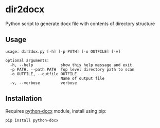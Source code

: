 # dir2docx
Python script to generate docx file with contents of directory structure

## Usage

    usage: dir2dox.py [-h] [-p PATH] [-o OUTFILE] [-v]

    optional arguments:
      -h, --help            show this help message and exit
      -p PATH, --path PATH  Top level directory path to scan
      -o OUTFILE, --outfile OUTFILE
                            Name of output file
      -v, --verbose         verbose

## Installation

Requires [python-docx](https://github.com/python-openxml/python-docx) module, 
install using pip:

    pip install python-docx



